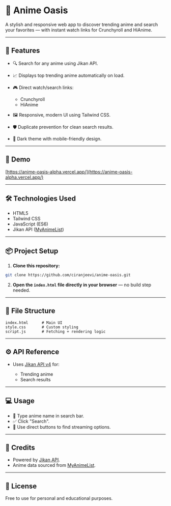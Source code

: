 # 🌸 Anime Oasis

A stylish and responsive web app to discover trending anime and search your favorites — with instant watch links for Crunchyroll and HiAnime.

---

## 🚀 Features

* 🔍 Search for any anime using Jikan API.
* 📈 Displays top trending anime automatically on load.
* 🎮 Direct watch/search links:

  * Crunchyroll
  * HiAnime
* 🖼️ Responsive, modern UI using Tailwind CSS.
* 🛡️ Duplicate prevention for clean search results.
* 🎨 Dark theme with mobile-friendly design.

---

## 📸 Demo

[https://anime-oasis-alpha.vercel.app/](https://anime-oasis-alpha.vercel.app/)

---

## 🛠️ Technologies Used

* HTML5
* Tailwind CSS
* JavaScript (ES6)
* Jikan API ([MyAnimeList](https://jikan.moe/))

---

## 📦 Project Setup

1. **Clone this repository:**

```bash
git clone https://github.com/ciranjeevi/anime-oasis.git
```

2. **Open the ****************`index.html`**************** file directly in your browser** — no build step needed.

---

## 📁 File Structure

```plaintext
index.html      # Main UI
style.css       # Custom styling
script.js       # Fetching + rendering logic
```

---

## ⚙️ API Reference

* Uses [Jikan API v4](https://docs.api.jikan.moe/) for:

  * Trending anime
  * Search results

---

## 💻 Usage

* 🔎 Type anime name in search bar.
* ✅ Click "Search".
* 🎥 Use direct buttons to find streaming options.

---

## 🎉 Credits

* Powered by [Jikan API](https://jikan.moe).
* Anime data sourced from [MyAnimeList](https://myanimelist.net/).

---

## 📜 License

Free to use for personal and educational purposes.
